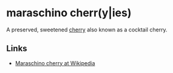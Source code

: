 # maraschino cherr(y|ies)

A preserved, sweetened [cherry]() also known as a cocktail cherry.

## Links

- [Maraschino cherry at Wikipedia](https://en.wikipedia.org/wiki/Maraschino_cherry)